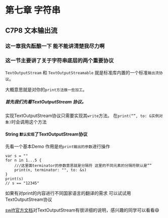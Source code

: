 # 第七章 字符串
## C7P8 文本输出流

### 这一章我先酝酿一下 能不能讲清楚我尽力啊

### 这一节主要讲了关于字符串底层的两个重要协议
```TextOutputStream``` 和 ```TextOutputStreamable```    就是标准库内置的一个标准```输出流协议```。

大概意思就是对你的```print方法做一些加工```。

##### 首先我们先看TextOutputStream 协议。

实现TextOutputStream协议只需要实现其```write```方法。 在```print(“”, to: &实例对象)```时会调用这个方法

#### String ```默认实现```了TextOutputStream协议 

先看一个基本Demo  作用是```把print输出的参数```进行操作

	var s = ""
	for n in 1...5 {
		///这里面terminator的参数意思就是分隔符 这里的不同元素的分隔符默认是””
	    print(n, terminator: "", to: &s)
	}
	print(s)
	// s == "12345"
 

如果有对print的内容进行不同国家语言的翻译的需求 可以试试用TextOutputStream协议

[swift官方文档](https://swiftdoc.org/v4.2/protocol/textoutputstream/)对TextOutputStream有很详细的说明，感兴趣的同学可以看看😄
